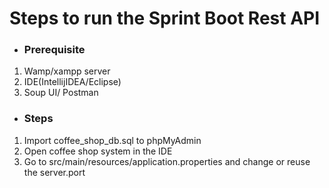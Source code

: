 # Steps to run the Sprint Boot Rest API

- ### Prerequisite

 1. Wamp/xampp server
 2. IDE(IntellijIDEA/Eclipse)
 3. Soup UI/ Postman
 
 - ### Steps
 
 1. Import coffee_shop_db.sql to phpMyAdmin
 2. Open coffee shop system in the IDE
 3. Go to src/main/resources/application.properties and change or reuse the server.port

